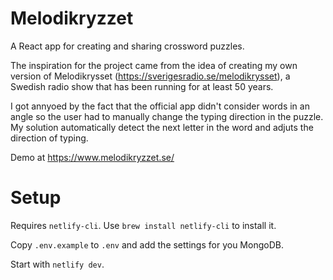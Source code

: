 # Melodikryzzet
A React app for creating and sharing crossword puzzles.

The inspiration for the project came from the idea of creating my own version of Melodikrysset (https://sverigesradio.se/melodikrysset), a Swedish radio show that has been running for at least 50 years.

I got annyoed by the fact that the official app didn't consider words in an angle so the user had to manually change the typing direction in the puzzle.
My solution automatically detect the next letter in the word and adjuts the direction of typing.

Demo at https://www.melodikryzzet.se/

# Setup
Requires `netlify-cli`. Use `brew install netlify-cli` to install it.

Copy `.env.example` to `.env` and add the settings for you MongoDB.

Start with `netlify dev`.


